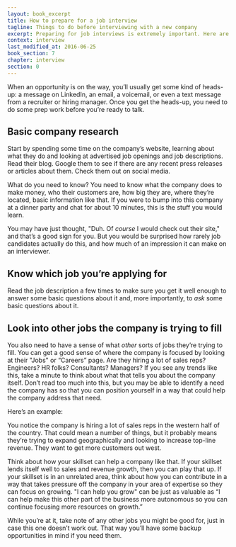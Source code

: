 ```yaml
---
layout: book_excerpt
title: How to prepare for a job interview
tagline: Things to do before interviewing with a new company
excerpt: Preparing for job interviews is extremely important. Here are some things you can do to prepare for your next job interview.
context: interview
last_modified_at: 2016-06-25
book_section: 7
chapter: interview
section: 0
---
```

When an opportunity is on the way, you’ll usually get some kind of heads-up: a message on LinkedIn, an email, a voicemail, or even a text message from a recruiter or hiring manager. Once you get the heads-up, you need to do some prep work before you’re ready to talk.

## Basic company research

Start by spending some time on the company’s website, learning about what they do and looking at advertised job openings and job descriptions. Read their blog. Google them to see if there are any recent press releases or articles about them. Check them out on social media.

What do you need to know? You need to know what the company does to make money, who their customers are, how big they are, where they’re located, basic information like that. If you were to bump into this company at a dinner party and chat for about 10 minutes, this is the stuff you would learn.

You may have just thought, "Duh. Of *course* I would check out their site," and that’s a good sign for you. But you would be surprised how rarely job candidates actually do this, and how much of an impression it can make on an interviewer.

## Know which job you’re applying for

Read the job description a few times to make sure you get it well enough to answer some basic questions about it and, more importantly, to *ask* some basic questions about it.

## Look into other jobs the company is trying to fill

You also need to have a sense of what *other* sorts of jobs they’re trying to fill. You can get a good sense of where the company is focused by looking at their "Jobs" or “Careers” page. Are they hiring a lot of sales reps? Engineers? HR folks? Consultants? Managers? If you see any trends like this, take a minute to think about what that tells you about the company itself. Don’t read too much into this, but you may be able to identify a need the company has so that you can position yourself in a way that could help the company address that need.

Here’s an example:

You notice the company is hiring a lot of sales reps in the western half of the country. That could mean a number of things, but it probably means they’re trying to expand geographically and looking to increase top-line revenue. They want to get more customers out west. 

Think about how your skillset can help a company like that. If your skillset lends itself well to sales and revenue growth, then you can play that up. If your skillset is in an unrelated area, think about how you can contribute in a way that takes pressure off the company in your area of expertise so they can focus on growing. "I can help you grow" can be just as valuable as “I can help make this other part of the business more autonomous so you can continue focusing more resources on growth.”

While you’re at it, take note of any other jobs you might be good for, just in case this one doesn’t work out. That way you’ll have some backup opportunities in mind if you need them.